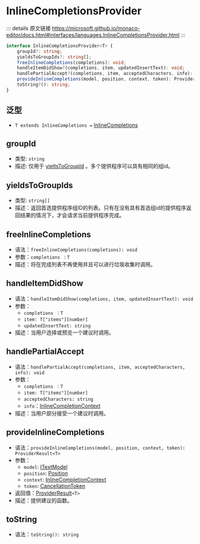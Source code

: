 # InlineCompletionsProvider
        
::: details 原文链接
https://microsoft.github.io/monaco-editor/docs.html#interfaces/languages.InlineCompletionsProvider.html
:::

```ts
interface InlineCompletionsProvider<T> {
    groupId?: string;
    yieldsToGroupIds?: string[];
    freeInlineCompletions(completions): void;
    handleItemDidShow?(completions, item, updatedInsertText): void;
    handlePartialAccept?(completions, item, acceptedCharacters, info): void;
    provideInlineCompletions(model, position, context, token): ProviderResult<T>;
    toString?(): string;
}
```
## 泛型
- `T extends InlineCompletions =` [InlineCompletions](/api/languages/InlineCompletions.md)

## groupId
- 类型: `string`
- 描述: 仅用于 [yieltsToGroupId](/api/languages/InlineCompletionsProvider.md#yieldstogroupids) 。多个提供程序可以具有相同的组id。

## yieldsToGroupIds
- 类型: `string[]`
- 描述：返回首选提供程序组ID的列表。只有在没有具有首选组id的提供程序返回结果的情况下，才会请求当前提供程序完成。

## freeInlineCompletions
- 语法：`freeInlineCompletions(completions): void`
- 参数：`completions ：T`
- 描述：将在完成列表不再使用并且可以进行垃圾收集时调用。


## handleItemDidShow
- 语法：`handleItemDidShow(completions, item, updatedInsertText): void`
- 参数：
  - `completions ：T`
  - `item: T["items"][number]`
  - `updatedInsertText: string`
- 描述：当用户选择或预览一个建议时调用。

## handlePartialAccept
- 语法：`handlePartialAccept(completions, item, acceptedCharacters, info): void`
- 参数：
  - `completions ：T`
  - `item: T["items"][number]`
  - `acceptedCharacters: string`
  - `info`：[InlineCompletionContext](/api/languages/InlineCompletionContext.md)
- 描述：当用户部分接受一个建议时调用。


## provideInlineCompletions
- 语法：`provideInlineCompletions(model, position, context, token): ProviderResult<T>`
- 参数：
  - `model`: [ITextModel](/api/editor/ITextModel.md)
  - `position`: [Position](/api/Position.md)
  - `context`: [InlineCompletionContext](/api/languages/InlineCompletionContext.md)
  - `token`: [CancellationToken](/api/CancellationToken.md)
- 返回值：[ProviderResult](/api/ProviderResult.md)`<T>`
- 描述：提供建议的函数。


## toString
- 语法：`toString(): string`


